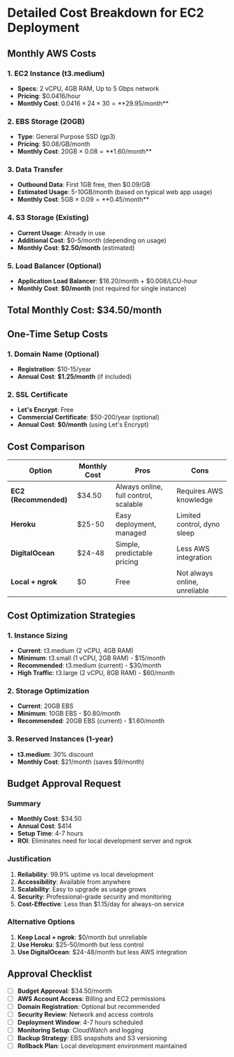 # Detailed Cost Breakdown for EC2 Deployment

## Monthly AWS Costs

### 1. EC2 Instance (t3.medium)
- **Specs**: 2 vCPU, 4GB RAM, Up to 5 Gbps network
- **Pricing**: $0.0416/hour
- **Monthly Cost**: $0.0416 × 24 × 30 = **$29.95/month**

### 2. EBS Storage (20GB)
- **Type**: General Purpose SSD (gp3)
- **Pricing**: $0.08/GB/month
- **Monthly Cost**: 20GB × $0.08 = **$1.60/month**

### 3. Data Transfer
- **Outbound Data**: First 1GB free, then $0.09/GB
- **Estimated Usage**: 5-10GB/month (based on typical web app usage)
- **Monthly Cost**: 5GB × $0.09 = **$0.45/month**

### 4. S3 Storage (Existing)
- **Current Usage**: Already in use
- **Additional Cost**: $0-5/month (depending on usage)
- **Monthly Cost**: **$2.50/month** (estimated)

### 5. Load Balancer (Optional)
- **Application Load Balancer**: $16.20/month + $0.008/LCU-hour
- **Monthly Cost**: **$0/month** (not required for single instance)

## Total Monthly Cost: **$34.50/month**

## One-Time Setup Costs

### 1. Domain Name (Optional)
- **Registration**: $10-15/year
- **Annual Cost**: **$1.25/month** (if included)

### 2. SSL Certificate
- **Let's Encrypt**: Free
- **Commercial Certificate**: $50-200/year (optional)
- **Annual Cost**: **$0/month** (using Let's Encrypt)

## Cost Comparison

| Option | Monthly Cost | Pros | Cons |
|--------|--------------|------|------|
| **EC2 (Recommended)** | $34.50 | Always online, full control, scalable | Requires AWS knowledge |
| **Heroku** | $25-50 | Easy deployment, managed | Limited control, dyno sleep |
| **DigitalOcean** | $24-48 | Simple, predictable pricing | Less AWS integration |
| **Local + ngrok** | $0 | Free | Not always online, unreliable |

## Cost Optimization Strategies

### 1. Instance Sizing
- **Current**: t3.medium (2 vCPU, 4GB RAM)
- **Minimum**: t3.small (1 vCPU, 2GB RAM) - $15/month
- **Recommended**: t3.medium (current) - $30/month
- **High Traffic**: t3.large (2 vCPU, 8GB RAM) - $60/month

### 2. Storage Optimization
- **Current**: 20GB EBS
- **Minimum**: 10GB EBS - $0.80/month
- **Recommended**: 20GB EBS (current) - $1.60/month

### 3. Reserved Instances (1-year)
- **t3.medium**: 30% discount
- **Monthly Cost**: $21/month (saves $9/month)

## Budget Approval Request

### Summary
- **Monthly Cost**: $34.50
- **Annual Cost**: $414
- **Setup Time**: 4-7 hours
- **ROI**: Eliminates need for local development server and ngrok

### Justification
1. **Reliability**: 99.9% uptime vs local development
2. **Accessibility**: Available from anywhere
3. **Scalability**: Easy to upgrade as usage grows
4. **Security**: Professional-grade security and monitoring
5. **Cost-Effective**: Less than $1.15/day for always-on service

### Alternative Options
1. **Keep Local + ngrok**: $0/month but unreliable
2. **Use Heroku**: $25-50/month but less control
3. **Use DigitalOcean**: $24-48/month but less AWS integration

## Approval Checklist

- [ ] **Budget Approval**: $34.50/month
- [ ] **AWS Account Access**: Billing and EC2 permissions
- [ ] **Domain Registration**: Optional but recommended
- [ ] **Security Review**: Network and access controls
- [ ] **Deployment Window**: 4-7 hours scheduled
- [ ] **Monitoring Setup**: CloudWatch and logging
- [ ] **Backup Strategy**: EBS snapshots and S3 versioning
- [ ] **Rollback Plan**: Local development environment maintained
